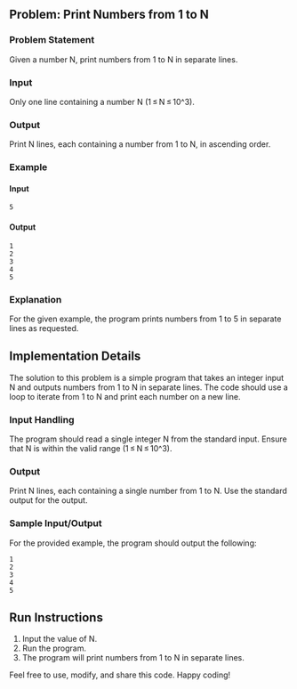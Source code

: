 ## Problem: Print Numbers from 1 to N

### Problem Statement
Given a number N, print numbers from 1 to N in separate lines.

### Input
Only one line containing a number N (1 ≤ N ≤ 10^3).

### Output
Print N lines, each containing a number from 1 to N, in ascending order.

### Example
#### Input
```
5
```
#### Output
```
1
2
3
4
5
```

### Explanation
For the given example, the program prints numbers from 1 to 5 in separate lines as requested.

## Implementation Details
The solution to this problem is a simple program that takes an integer input N and outputs numbers from 1 to N in separate lines. The code should use a loop to iterate from 1 to N and print each number on a new line.

### Input Handling
The program should read a single integer N from the standard input. Ensure that N is within the valid range (1 ≤ N ≤ 10^3).

### Output
Print N lines, each containing a single number from 1 to N. Use the standard output for the output.

### Sample Input/Output
For the provided example, the program should output the following:
```
1
2
3
4
5
```
## Run Instructions
1. Input the value of N.
2. Run the program.
3. The program will print numbers from 1 to N in separate lines.

Feel free to use, modify, and share this code. Happy coding!